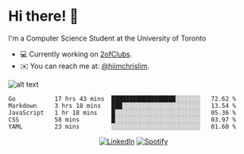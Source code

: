 # Hi there! 👋
I'm a Computer Science Student at the University of Toronto

- 💻 Currently working on [2ofClubs](https://github.com/2-of-clubs).
- ✉️ You can reach me at: [@hiimchrislim](mailto:hello@hiimchrislim.co).

![alt text](https://user-images.githubusercontent.com/24628243/87171758-22f18c00-c2a1-11ea-9d8d-2777e59004b4.png "2ofClubs Logo")

<!--START_SECTION:waka-->
```text
Go           17 hrs 43 mins  ██████████████████░░░░░░░   72.62 % 
Markdown     3 hrs 18 mins   ███░░░░░░░░░░░░░░░░░░░░░░   13.54 % 
JavaScript   1 hr 18 mins    █░░░░░░░░░░░░░░░░░░░░░░░░   05.36 % 
CSS          58 mins         █░░░░░░░░░░░░░░░░░░░░░░░░   03.97 % 
YAML         23 mins         ░░░░░░░░░░░░░░░░░░░░░░░░░   01.60 %
```
<!--END_SECTION:waka-->

<div align="center">
<a href="https://www.linkedin.com/in/hiimchrislim" target="_blank"><img src="https://img.shields.io/badge/LinkedIn-%230077B5.svg?&style=flat-square&logo=linkedin&logoColor=white" alt="LinkedIn"></a>
<a href="https://open.spotify.com/user/clim1231" target="_blank"><img src="https://img.shields.io/badge/Spotify-%231ED760.svg?&style=flat-square&logo=spotify&logoColor=white" alt="Spotify"></a>

</div>
